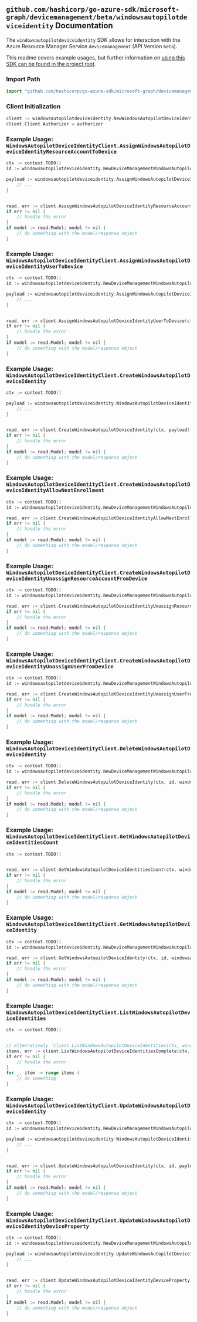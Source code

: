 
## `github.com/hashicorp/go-azure-sdk/microsoft-graph/devicemanagement/beta/windowsautopilotdeviceidentity` Documentation

The `windowsautopilotdeviceidentity` SDK allows for interaction with the Azure Resource Manager Service `devicemanagement` (API Version `beta`).

This readme covers example usages, but further information on [using this SDK can be found in the project root](https://github.com/hashicorp/go-azure-sdk/tree/main/docs).

### Import Path

```go
import "github.com/hashicorp/go-azure-sdk/microsoft-graph/devicemanagement/beta/windowsautopilotdeviceidentity"
```


### Client Initialization

```go
client := windowsautopilotdeviceidentity.NewWindowsAutopilotDeviceIdentityClientWithBaseURI("https://management.azure.com")
client.Client.Authorizer = authorizer
```


### Example Usage: `WindowsAutopilotDeviceIdentityClient.AssignWindowsAutopilotDeviceIdentityResourceAccountToDevice`

```go
ctx := context.TODO()
id := windowsautopilotdeviceidentity.NewDeviceManagementWindowsAutopilotDeviceIdentityID("windowsAutopilotDeviceIdentityIdValue")

payload := windowsautopilotdeviceidentity.AssignWindowsAutopilotDeviceIdentityResourceAccountToDeviceRequest{
	// ...
}


read, err := client.AssignWindowsAutopilotDeviceIdentityResourceAccountToDevice(ctx, id, payload)
if err != nil {
	// handle the error
}
if model := read.Model; model != nil {
	// do something with the model/response object
}
```


### Example Usage: `WindowsAutopilotDeviceIdentityClient.AssignWindowsAutopilotDeviceIdentityUserToDevice`

```go
ctx := context.TODO()
id := windowsautopilotdeviceidentity.NewDeviceManagementWindowsAutopilotDeviceIdentityID("windowsAutopilotDeviceIdentityIdValue")

payload := windowsautopilotdeviceidentity.AssignWindowsAutopilotDeviceIdentityUserToDeviceRequest{
	// ...
}


read, err := client.AssignWindowsAutopilotDeviceIdentityUserToDevice(ctx, id, payload)
if err != nil {
	// handle the error
}
if model := read.Model; model != nil {
	// do something with the model/response object
}
```


### Example Usage: `WindowsAutopilotDeviceIdentityClient.CreateWindowsAutopilotDeviceIdentity`

```go
ctx := context.TODO()

payload := windowsautopilotdeviceidentity.WindowsAutopilotDeviceIdentity{
	// ...
}


read, err := client.CreateWindowsAutopilotDeviceIdentity(ctx, payload)
if err != nil {
	// handle the error
}
if model := read.Model; model != nil {
	// do something with the model/response object
}
```


### Example Usage: `WindowsAutopilotDeviceIdentityClient.CreateWindowsAutopilotDeviceIdentityAllowNextEnrollment`

```go
ctx := context.TODO()
id := windowsautopilotdeviceidentity.NewDeviceManagementWindowsAutopilotDeviceIdentityID("windowsAutopilotDeviceIdentityIdValue")

read, err := client.CreateWindowsAutopilotDeviceIdentityAllowNextEnrollment(ctx, id)
if err != nil {
	// handle the error
}
if model := read.Model; model != nil {
	// do something with the model/response object
}
```


### Example Usage: `WindowsAutopilotDeviceIdentityClient.CreateWindowsAutopilotDeviceIdentityUnassignResourceAccountFromDevice`

```go
ctx := context.TODO()
id := windowsautopilotdeviceidentity.NewDeviceManagementWindowsAutopilotDeviceIdentityID("windowsAutopilotDeviceIdentityIdValue")

read, err := client.CreateWindowsAutopilotDeviceIdentityUnassignResourceAccountFromDevice(ctx, id)
if err != nil {
	// handle the error
}
if model := read.Model; model != nil {
	// do something with the model/response object
}
```


### Example Usage: `WindowsAutopilotDeviceIdentityClient.CreateWindowsAutopilotDeviceIdentityUnassignUserFromDevice`

```go
ctx := context.TODO()
id := windowsautopilotdeviceidentity.NewDeviceManagementWindowsAutopilotDeviceIdentityID("windowsAutopilotDeviceIdentityIdValue")

read, err := client.CreateWindowsAutopilotDeviceIdentityUnassignUserFromDevice(ctx, id)
if err != nil {
	// handle the error
}
if model := read.Model; model != nil {
	// do something with the model/response object
}
```


### Example Usage: `WindowsAutopilotDeviceIdentityClient.DeleteWindowsAutopilotDeviceIdentity`

```go
ctx := context.TODO()
id := windowsautopilotdeviceidentity.NewDeviceManagementWindowsAutopilotDeviceIdentityID("windowsAutopilotDeviceIdentityIdValue")

read, err := client.DeleteWindowsAutopilotDeviceIdentity(ctx, id, windowsautopilotdeviceidentity.DefaultDeleteWindowsAutopilotDeviceIdentityOperationOptions())
if err != nil {
	// handle the error
}
if model := read.Model; model != nil {
	// do something with the model/response object
}
```


### Example Usage: `WindowsAutopilotDeviceIdentityClient.GetWindowsAutopilotDeviceIdentitiesCount`

```go
ctx := context.TODO()


read, err := client.GetWindowsAutopilotDeviceIdentitiesCount(ctx, windowsautopilotdeviceidentity.DefaultGetWindowsAutopilotDeviceIdentitiesCountOperationOptions())
if err != nil {
	// handle the error
}
if model := read.Model; model != nil {
	// do something with the model/response object
}
```


### Example Usage: `WindowsAutopilotDeviceIdentityClient.GetWindowsAutopilotDeviceIdentity`

```go
ctx := context.TODO()
id := windowsautopilotdeviceidentity.NewDeviceManagementWindowsAutopilotDeviceIdentityID("windowsAutopilotDeviceIdentityIdValue")

read, err := client.GetWindowsAutopilotDeviceIdentity(ctx, id, windowsautopilotdeviceidentity.DefaultGetWindowsAutopilotDeviceIdentityOperationOptions())
if err != nil {
	// handle the error
}
if model := read.Model; model != nil {
	// do something with the model/response object
}
```


### Example Usage: `WindowsAutopilotDeviceIdentityClient.ListWindowsAutopilotDeviceIdentities`

```go
ctx := context.TODO()


// alternatively `client.ListWindowsAutopilotDeviceIdentities(ctx, windowsautopilotdeviceidentity.DefaultListWindowsAutopilotDeviceIdentitiesOperationOptions())` can be used to do batched pagination
items, err := client.ListWindowsAutopilotDeviceIdentitiesComplete(ctx, windowsautopilotdeviceidentity.DefaultListWindowsAutopilotDeviceIdentitiesOperationOptions())
if err != nil {
	// handle the error
}
for _, item := range items {
	// do something
}
```


### Example Usage: `WindowsAutopilotDeviceIdentityClient.UpdateWindowsAutopilotDeviceIdentity`

```go
ctx := context.TODO()
id := windowsautopilotdeviceidentity.NewDeviceManagementWindowsAutopilotDeviceIdentityID("windowsAutopilotDeviceIdentityIdValue")

payload := windowsautopilotdeviceidentity.WindowsAutopilotDeviceIdentity{
	// ...
}


read, err := client.UpdateWindowsAutopilotDeviceIdentity(ctx, id, payload)
if err != nil {
	// handle the error
}
if model := read.Model; model != nil {
	// do something with the model/response object
}
```


### Example Usage: `WindowsAutopilotDeviceIdentityClient.UpdateWindowsAutopilotDeviceIdentityDeviceProperty`

```go
ctx := context.TODO()
id := windowsautopilotdeviceidentity.NewDeviceManagementWindowsAutopilotDeviceIdentityID("windowsAutopilotDeviceIdentityIdValue")

payload := windowsautopilotdeviceidentity.UpdateWindowsAutopilotDeviceIdentityDevicePropertyRequest{
	// ...
}


read, err := client.UpdateWindowsAutopilotDeviceIdentityDeviceProperty(ctx, id, payload)
if err != nil {
	// handle the error
}
if model := read.Model; model != nil {
	// do something with the model/response object
}
```
